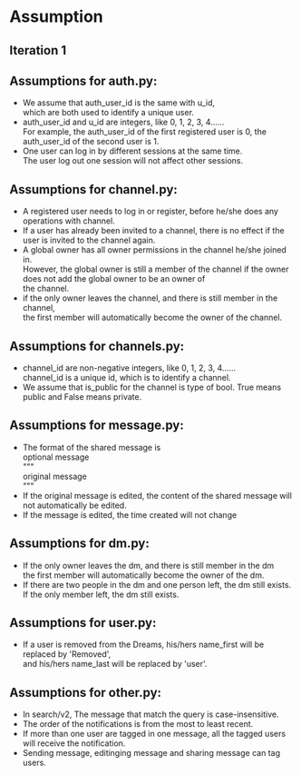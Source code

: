 # Assumption

## Iteration 1

## Assumptions for auth.py:
* We assume that auth_user_id is the same with u_id,  
  which are both used to identify a unique user.
* auth_user_id and u_id are integers, like 0, 1, 2, 3, 4......  
  For example, the auth_user_id of the first registered user is 0, the auth_user_id of the second user is 1.
* One user can log in by different sessions at the same time.  
The user log out one session will not affect other sessions.
  
## Assumptions for channel.py:
* A registered user needs to log in or register, before he/she does any operations with channel.
* If a user has already been invited to a channel, there is no effect if the user is invited to the channel again.
* A global owner has all owner permissions in the channel he/she joined in.  
  However, the global owner is still a member of the channel if the owner does not add the global owner to be an owner of  
  the channel.
* if the only owner leaves the channel, and there is still member in the channel,  
  the first member will automatically become the owner of the channel.  
  
## Assumptions for channels.py:
* channel_id are non-negative integers, like 0, 1, 2, 3, 4......  
  channel_id is a unique id, which is to identify a channel.
* We assume that is_public for the channel is type of bool. True means public and False means private.  

## Assumptions for message.py:
* The format of the shared message is  
  optional message  
  """  
  original message  
  """
* If the original message is edited, the content of the shared message will not automatically be edited.  
* If the message is edited, the time created will not change
 
## Assumptions for dm.py:
* If the only owner leaves the dm, and there is still member in the dm  
the first member will automatically become the owner of the dm.  
* If there are two people in the dm and one person left, the dm still exists.  
If the only member left, the dm still exists.
  
## Assumptions for user.py:  
* If a user is removed from the Dreams, his/hers name_first will be replaced by 'Removed',  
and his/hers name_last will be replaced by 'user'.

## Assumptions for other.py:
* In search/v2, The message that match the query is case-insensitive.
* The order of the notifications is from the most to least recent.  
* If more than one user are tagged in one message, all the tagged users will receive the notification.
* Sending message, editinging message and sharing message can tag users.